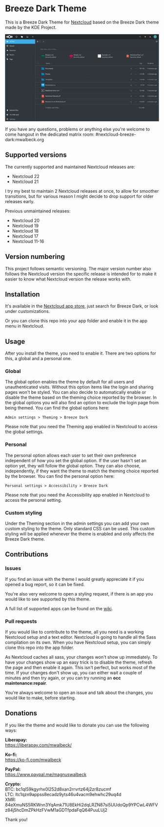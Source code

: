 # Breeze Dark Theme

This is a Breeze Dark Theme for [Nextcloud](https://nextcloud.com) based on the Breeze Dark theme made by the KDE Project.

![screenshot of theme](screenshot.png)

If you have any questions, problems or anything else you're welcome to come hangout in the dedicated matrix room: #nextcloud-breeze-dark:mwalbeck.org

## Supported versions

The currently supported and maintained Nextcloud releases are:

-   Nextcloud 22
-   Nextcloud 21

I try my best to maintain 2 Nextcloud releases at once, to allow for smoother transitions, but for various reason I might decide to drop support for older releases early.

Previous unmaintained releases:

-   Nextcloud 20
-   Nextcloud 19
-   Nextcloud 18
-   Nextcloud 17
-   Nextcloud 11-16

## Version numbering

This project follows semantic versioning. The major version number also follows the Nextcloud version the specific release is intended for to make it easier to know what Nextcloud version the release works with.

## Installation

It's available in the [Nextcloud app store](https://apps.nextcloud.com/apps/breezedark), just search for Breeze Dark, or look under customizations.

Or you can clone this repo into your app folder and enable it in the app menu in Nextcloud.

## Usage

After you install the theme, you need to enable it. There are two options for this, a global and a personal one.

### Global

The global option enables the theme by default for all users and unauthenticated visits. Without this option items like the login and sharing pages won't be styled. You can also decide to automatically enable or disable the theme based on the theming choice reported by the browser. In the global options you will also find an option to exclude the login page from being themed. You can find the global options here:

```
Admin settings > Theming > Breeze Dark
```

Please note that you need the Theming app enabled in Nextcloud to access the global settings.

### Personal

The personal option allows each user to set their own preference independent of how you set the global option. If the user hasn't set an option yet, they will follow the global option. They can also choose, independently, if they want the theme to match the theming choice reported by the browser. You can find the personal option here:

```
Personal settings > Accessibility > Breeze Dark
```

Please note that you need the Accessibility app enabled in Nextcloud to access the personal setting.

### Custom styling

Under the Theming section in the admin settings you can add your own custom styling to the theme. Only standard CSS can be used. This custom styling will be applied whenever the theme is enabled and only affects the Breeze Dark theme.

## Contributions

### Issues

If you find an issue with the theme I would greatly appreciate it if you opened a bug report, so it can be fixed.

You're also very welcome to open a styling request, if there is an app you would like to see supported by this theme.

A full list of supported apps can be found on the [wiki](https://github.com/mwalbeck/nextcloud-breeze-dark/wiki/Styled-apps).

### Pull requests

If you would like to contribute to the theme, all you need is a working Nextcloud setup and a text editor. Nextcloud is going to handle all the Sass compilation on its own. When you have Nextcloud setup, you can simply clone this repo into the app folder.

As Nextcloud caches all sass, your changes won't show up immediately. To have your changes show up an easy trick is to disable the theme, refresh the page and then enable it again. This isn't perfect, but works most of the time. If your changes don't show up, you can either wait a couple of minutes and then try again, or you can try running an **occ maintenance:repair**.

You're always welcome to open an issue and talk about the changes, you would like to make, before starting.

## Donations

If you like the theme and would like to donate you can use the following ways:

**Liberapay:**  
https://liberapay.com/mwalbeck/

**Ko-fi:**  
https://ko-fi.com/mwalbeck

**PayPal:**  
https://www.paypal.me/magnuswalbeck

**Crypto:**  
BTC: bc1ql59kgyrhx0l252d8xan2rrvrtz64j2zr8zucmf  
LTC: ltc1qzn9appss8ecadz9yts46u4vacm9ehwhc29uq4d  
XMR: 84eXmuNS5RKWnn3YqAmk71U8EkHi2dqLRZN87si5UUdoQp9YPCwL4WFVz84j5hcDmZPkHzFVwM1aGDTfpdaFqQ64PuuLUj2

Thank you!
